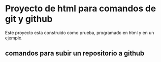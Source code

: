 # Proyecto de html para comandos de git y github

Este proyecto esta construido como prueba, programado en html y en un ejemplo.

## comandos para subir un repositorio a github